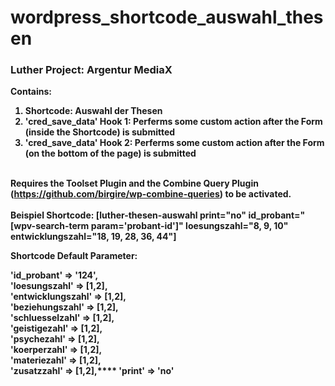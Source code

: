 # wordpress_shortcode_auswahl_thesen

### <b>Luther Project: Argentur MediaX<b><br>
Contains:
1. Shortcode: Auswahl der Thesen<br>
2. 'cred_save_data' Hook 1: Perferms some custom action after the Form (inside the Shortcode) is submitted<br>
3. 'cred_save_data' Hook 2: Perferms some custom action after the Form (on the bottom of the page) is submitted<br><br>

Requires the Toolset Plugin and the Combine Query Plugin (https://github.com/birgire/wp-combine-queries) to be activated.<br><br>
Beispiel Shortcode: [luther-thesen-auswahl print="no" id_probant="[wpv-search-term param='probant-id']" loesungszahl="8, 9, 10" entwicklungszahl="18, 19, 28, 36, 44"]

Shortcode Default Parameter: <br>

'id_probant' => '124',<br>
'loesungszahl' => [1,2],<br>
'entwicklungszahl' => [1,2],<br>
'beziehungszahl' => [1,2],<br>
'schluesselzahl' => [1,2],<br>
'geistigezahl' => [1,2],<br>
'psychezahl' => [1,2],<br>
'koerperzahl' => [1,2],<br>
'materiezahl' => [1,2],<br>
'zusatzzahl' => [1,2],****
'print' => 'no'
